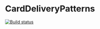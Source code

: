 # CardDeliveryPatterns
[![Build status](https://ci.appveyor.com/api/projects/status/wr24bbt8fkv6s15q?svg=true)](https://ci.appveyor.com/project/Boolgakova/carddeliverypatterns)
